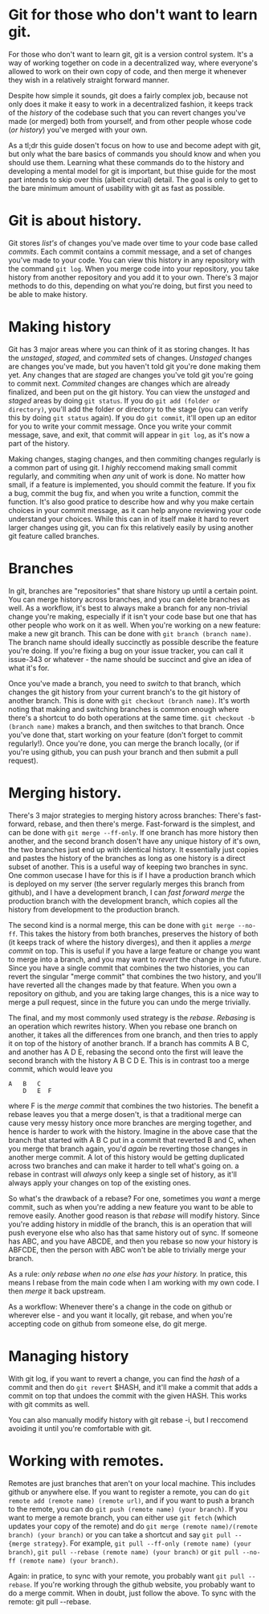 # Git for those who don't want to learn git.

For those who don't want to learn git, git is a version control system. It's
a way of working together on code in a decentralized way, where everyone's allowed
to work on their own copy of code, and then merge it whenever they wish in a 
relatively straight forward manner.

Despite how simple it sounds, git does a fairly complex job, because not only
does it make it easy to work in a decentralized fashion, it keeps track of the 
*history* of the codebase such that you can revert changes you've made (or merged)
both from yourself, and from other people whose code (*or history*) you've merged
with your own. 

As a tl;dr this guide dosen't focus on how to use and become adept with git, but only
what the bare basics of commands you should know and when you should use them. Learning
what these commands do to the history and developing a mental model for git is important,
but thise guide for the most part intends to skip over this (albeit crucial) detail.
The goal is only to get to the bare minimum amount of usability with git as fast
as possible.

# Git is about history.

Git stores *list's* of changes you've made over time to your code base called *commits*.
Each commit contains a commit message, and a set of changes you've made to your code.
You can view this history in any repository with the command `git log`. When you merge
code into your repository, you take history from another repository and you add it
to your own. There's 3 major methods to do this, depending on what you're doing, but
first you need to be able to make history.

# Making history

Git has 3 major areas where you can think of it as storing changes. It has the *unstaged*,
*staged*, and *commited* sets of changes. *Unstaged* changes are changes you've made, but
you haven't told git you're done making them yet. Any changes that are *staged* are changes
you've told git you're going to commit next. *Commited* changes are changes which are
already finalized, and been put on the git history. You can view the *unstaged* and *staged*
areas by doing `git status`. If you do `git add (folder or directory)`, you'll add the folder
or directory to the stage (you can verify this by doing `git status` again). If you do 
`git commit`, it'll open up an editor for you to write your commit message. Once you 
write your commit message, save, and exit, that commit will appear in `git log`, as 
it's now a part of the history. 

Making changes, staging changes, and then commiting changes regularly is a common part of using git. 
I *highly* reccomend making small commit regularly, and commiting when *any* unit of work is done.
No matter how small, if a feature is implemented, you should commit the feature. If you fix a bug,
commit the bug fix, and when you write a function, commit the function. It's also good pratice 
to describe how and why you make certain choices in your commit message, as it can help anyone
reviewing your code understand your choices. While this can in of itself make it hard to revert
larger changes using git, you can fix this relatively easily by using another git feature called
branches.

# Branches
In git, branches are "repositories" that share history up until a certain point. You can merge
history across branches, and you can delete branches as well. As a workflow, it's best to always
make a branch for any non-trivial change you're making, especially if it isn't your code base
but one that has other people who work on it as well. When you're working on a new feature: make
a new git branch. This can be done with `git branch (branch name)`. The branch name should ideally
succinctly as possible describe the feature you're doing. If you're fixing a bug on your issue
tracker, you can call it issue-343 or whatever - the name should be succinct and give an idea 
of what it's for. 

Once you've made a branch, you need to *switch* to that branch, which changes the git history
from your current branch's to the git history of another branch. This is done with 
`git checkout (branch name)`. It's worth noting that making and switching branches is common
enough where there's a shortcut to do both operations at the same time.
`git checkout -b (branch name)` makes a branch, and then switches to that branch. Once you've
done that, start working on your feature (don't forget to commit regularly!). Once you're done,
you can merge the branch locally, (or if you're using github, you can push your branch and then
submit a pull request). 

# Merging history.
There's 3 major strategies to merging history across branches: There's fast-forward, rebase, and 
then there's merge. Fast-forward is the simplest, and can be done with  `git merge --ff-only`. 
If one branch has more history then another, and the second branch dosen't have any 
unique history of it's own, the two branches just end up with identical history. It essentially 
just copies and pastes the history of the branches as long as one history is a direct subset 
of another. This is a useful way of keeping two branches in sync. One common usecase I have
for this is if I have a production branch which is deployed on my server (the server regularly
merges this branch from github), and I have a development branch, I can *fast forward merge* the
production branch with the development branch, which copies all the history from development to 
the production branch. 

The second kind is a normal merge, this can be done with `git merge --no-ff`. This takes the
history from both branches, preserves the history of both (it keeps track of where the history
diverges), and then it applies a *merge commit* on top. This is useful if you have a large
feature or change you want to merge into a branch, and you may want to *revert* the change 
in the future. Since you have a single commit that combines the two histories, you can
revert the singular "merge commit" that combines the two history, and you'll have reverted
all the changes made by that feature. When you own a repository on github, and you are taking
large changes, this is a nice way to merge a pull request, since in the future you can undo
the merge trivially.

The final, and my most commonly used strategy is the *rebase*. *Rebasing* is an operation
which rewrites history. When you rebase one branch on another, it takes all the differences
from one branch, and then tries to apply it on top of the history of another branch. If
a branch has commits A B C, and another has A D E, rebasing the second onto the first will
leave the second branch with the history A B C D E. This is in contrast too a merge commit,
which would leave you 
```
A   B   C
    D   E  F
```
where F is the *merge commit* that combines the two histories. The benefit a rebase leaves
you that a merge dosen't, is that a traditional merge can cause very messy history once 
more branches are merging together, and hence is harder to work with the history. Imagine
in the above case that the branch that started with A B C put in a commit that reverted B and C,
when you merge that branch again, you'd *again* be reverting those changes in another merge commit.
A lot of this history would be getting duplicated across two branches and can make it harder
to tell what's going on. a rebase in contrast will *always* only keep a single set of history,
as it'll always apply your changes on top of the existing ones. 

So what's the drawback of a rebase? For one, sometimes you *want* a merge commit, such as 
when you're adding a new feature you want to be able to remove easily. Another good 
reason is that *rebase* will modify history. Since you're adding history in middle of the
branch, this is an operation that will push everyone else who also has that same history
out of sync. If someone has ABC, and you have ABCDE, and then you rebase so now your history
is ABFCDE, then the person with ABC won't be able to trivially merge your branch. 

As a rule: *only rebase when no one else has your history.* In pratice, this means
I rebase from the main code when I am working with my own code. I then *merge* it
back upstream. 

As a workflow: Whenever there's a change in the code on github or wherever else - and
you want it locally, git rebase, and when you're accepting code on github from someone else, 
do git merge.

# Managing history

With git log, if you want to revert a change, you can find the *hash* of a commit
and then do `git revert` $HASH, and it'll make a commit that adds a commit on top
that undoes the commit with the given HASH. This works with git commits as well.

You can also manually modify history with git rebase -i, but I reccomend avoiding it
until you're comfortable with git.

# Working with remotes.

Remotes are just branches that aren't on your local machine. This includes github
or anywhere else. If you want to register a remote, you can do 
`git remote add (remote name) (remote url)`, and if you want to push a branch to
the remote, you can do `git push (remote name) (your branch)`. If you want to merge
a remote branch, you can either use `git fetch` (which updates your copy of the remote)
and do `git merge (remote name)/(remote branch) (your branch)` or you can take a shortcut 
and say `git pull --{merge strategy}`. For example, `git pull --ff-only (remote name) (your branch)`, 
`git pull --rebase (remote name) (your branch)` or `git pull --no-ff (remote name) (your branch)`. 

Again: in pratice, to sync with your remote, you probably want `git pull --rebase`. If you're working
through the github website, you probably want to do a merge commit. When in doubt, just follow the above.
To sync with the remote: git pull --rebase.
